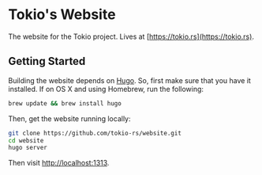 # Tokio's Website

The website for the Tokio project. Lives at [https://tokio.rs](https://tokio.rs).

## Getting Started

Building the website depends on [Hugo](http://gohugo.io). So, first make sure
that you have it installed. If on OS X and using Homebrew, run the following:

```sh
brew update && brew install hugo
```

Then, get the website running locally:

```sh
git clone https://github.com/tokio-rs/website.git
cd website
hugo server
```

Then visit [http://localhost:1313](http://localhost:1313).
